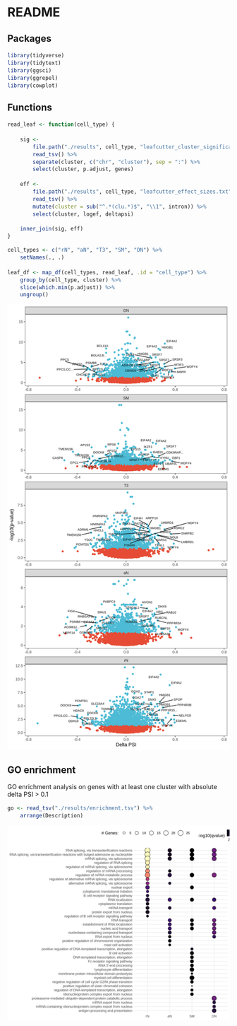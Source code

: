 README
================

## Packages

``` r
library(tidyverse)
library(tidytext)
library(ggsci)
library(ggrepel)
library(cowplot)
```

## Functions

``` r
read_leaf <- function(cell_type) {
    
    sig <- 
        file.path("./results", cell_type, "leafcutter_cluster_significance.txt") %>%
        read_tsv() %>%
        separate(cluster, c("chr", "cluster"), sep = ":") %>%
        select(cluster, p.adjust, genes)

    eff <- 
        file.path("./results", cell_type, "leafcutter_effect_sizes.txt") %>%
        read_tsv() %>%
        mutate(cluster = sub("^.*(clu.*)$", "\\1", intron)) %>%
        select(cluster, logef, deltapsi)

    inner_join(sig, eff)
}
```

``` r
cell_types <- c("rN", "aN", "T3", "SM", "DN") %>%
    setNames(., .)

leaf_df <- map_df(cell_types, read_leaf, .id = "cell_type") %>%
    group_by(cell_type, cluster) %>%
    slice(which.min(p.adjust)) %>%
    ungroup()
```

![](README_files/figure-gfm/unnamed-chunk-4-1.png)<!-- -->

## GO enrichment

GO enrichment analysis on genes with at least one cluster with absolute
delta PSI &gt; 0.1

``` r
go <- read_tsv("./results/enrichment.tsv") %>%
    arrange(Description)
```

![](README_files/figure-gfm/unnamed-chunk-6-1.png)<!-- -->

